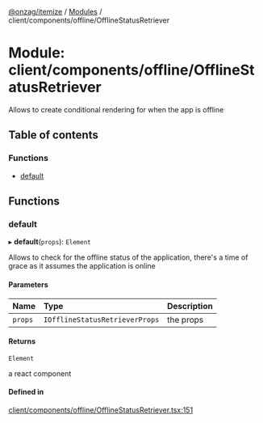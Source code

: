 [@onzag/itemize](../README.md) / [Modules](../modules.md) / client/components/offline/OfflineStatusRetriever

# Module: client/components/offline/OfflineStatusRetriever

Allows to create conditional rendering for when the app is offline

## Table of contents

### Functions

- [default](client_components_offline_OfflineStatusRetriever.md#default)

## Functions

### default

▸ **default**(`props`): `Element`

Allows to check for the offline status of the application, there's a time of grace
as it assumes the application is online

#### Parameters

| Name | Type | Description |
| :------ | :------ | :------ |
| `props` | `IOfflineStatusRetrieverProps` | the props |

#### Returns

`Element`

a react component

#### Defined in

[client/components/offline/OfflineStatusRetriever.tsx:151](https://github.com/onzag/itemize/blob/a24376ed/client/components/offline/OfflineStatusRetriever.tsx#L151)
